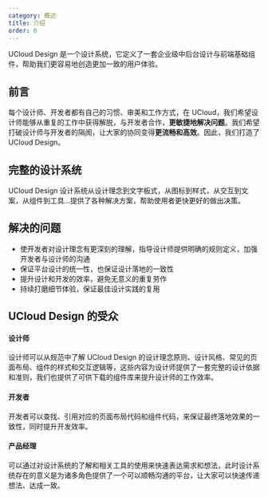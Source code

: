 ```yaml
---
category: 概述
title: 介绍
order: 0
---
```


UCloud Design  是一个设计系统，它定义了一套企业级中后台设计与前端基础组件，帮助我们更容易地创造更加一致的用户体验。

## 前言

每个设计师、开发者都有自己的习惯、审美和工作方式，在 UCloud，我们希望设计师能够从重复的工作中获得解脱，与开发者合作，**更敏捷地解决问题**。我们希望打破设计师与开发者的隔阂，让大家的协同变得**更流畅和高效**。因此，我们打造了 UCloud Design。

## 完整的设计系统

UCloud Design  设计系统从设计理念到文字板式，从图标到样式，从交互到文案，从组件到工具...提供了各种解决方案，帮助使用者更快更好的做出决策。

## 解决的问题

- 使开发者对设计理念有更深刻的理解，指导设计师提供明确的规则定义，加强开发者与设计师的沟通
- 保证平台设计的统一性，也保证设计落地的一致性
- 提升设计和开发的效率，避免无意义的重复劳作
- 持续打磨细节体验，保证最佳设计实践的复用

## UCloud Design  的受众

#### 设计师

设计师可以从规范中了解 UCloud Design  的设计理念原则、设计风格、常见的页面布局、组件的样式和交互逻辑等，这些内容为设计师提供了一套完整的设计依据和准则，我们也提供了可供下载的组件库来提升设计师的工作效率。

#### 开发者

开发者可以查找、引用对应的页面布局代码和组件代码，来保证最终落地效果的一致性，同时提升开发效率。

#### 产品经理

可以通过对设计系统的了解和相关工具的使用来快速表达需求和想法，此时设计系统存在的意义是为诸多角色提供了一个可以顺畅沟通的平台，让大家可以快速传递想法、达成一致。
